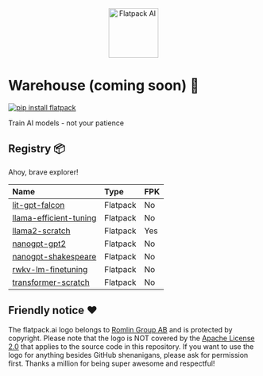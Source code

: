 <div align="center">
  <img src="https://raw.githubusercontent.com/romlingroup/flatpack-ai/main/client/static/images/flatpack_ai_logo.svg" width="100" height="100" alt="Flatpack AI">
</div>

# Warehouse (coming soon) 👀
[![pip install flatpack](https://img.shields.io/badge/pip%20install-flatpack-5865f2)](https://pypi.org/project/flatpack/)

Train AI models - not your patience

## Registry 📦

Ahoy, brave explorer!

| Name                                                                                                            | Type     | FPK |
|:----------------------------------------------------------------------------------------------------------------|:---------|:----|
| [lit-gpt-falcon](https://github.com/romlingroup/flatpack-ai/tree/main/warehouse/lit-gpt-falcon)                 | Flatpack | No  |
| [llama-efficient-tuning](https://github.com/romlingroup/flatpack-ai/tree/main/warehouse/llama-efficient-tuning) | Flatpack | No  |
| [llama2-scratch](https://github.com/romlingroup/flatpack-ai/tree/main/warehouse/llama2-scratch)                 | Flatpack | Yes |
| [nanogpt-gpt2](https://github.com/romlingroup/flatpack-ai/tree/main/warehouse/nanogpt-gpt2)                     | Flatpack | No  |
| [nanogpt-shakespeare](https://github.com/romlingroup/flatpack-ai/tree/main/warehouse/nanogpt-shakespeare)       | Flatpack | No  |
| [rwkv-lm-finetuning](https://github.com/romlingroup/flatpack-ai/tree/main/warehouse/rwkv-lm-finetuning)         | Flatpack | No  |
| [transformer-scratch](https://github.com/romlingroup/flatpack-ai/tree/main/warehouse/transformer-scratch)       | Flatpack | No  |

## Friendly notice ❤️

The flatpack.ai logo belongs to [Romlin Group AB](https://romlin.com) and is protected by copyright. Please note that
the logo is NOT covered by the [Apache License 2.0](https://www.apache.org/licenses/LICENSE-2.0) that applies to the
source code in this repository. If you want to use the logo for anything besides GitHub shenanigans, please ask for
permission first. Thanks a million for being super awesome and respectful!